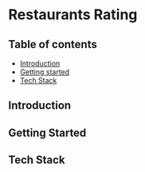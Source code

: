 # Restaurants Rating

## Table of contents

- [Introduction](#introduction)
- [Getting started](#getting-started)
- [Tech Stack](#tech-stack)

## Introduction

## Getting Started

## Tech Stack
